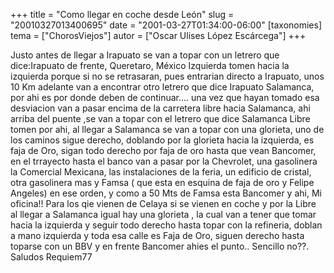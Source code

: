 +++
title = "Como llegar en coche desde León"
slug = "20010327013400695"
date = "2001-03-27T01:34:00-06:00"
[taxonomies]
tema = ["ChorosViejos"]
autor = ["Oscar Ulises López Escárcega"]
+++

Justo antes de llegar a Irapuato se van a topar con un letrero que
dice:Irapuato de frente, Queretaro, México Izquierda tomen hacia la
izquierda porque si no se retrasaran, pues entrarian directo a Irapuato,
unos 10 Km adelante van a encontrar otro letrero que dice Irapuato
Salamanca, por ahi es por donde deben de continuar.... una vez que hayan
tomado esa desviacion van a pasar encima de la carretera libre hacia
Salamanca, ahi arriba del puente ,se van a topar con el letrero que dice
Salamanca Libre tomen por ahi, al llegar a Salamanca se van a topar con
una glorieta, uno de los caminos sigue derecho, doblando por la glorieta
hacia la izquierda, es faja de Oro, sigan todo derecho por faja de oro
hasta que vean Bancomer, en el trrayecto hasta el banco van a pasar por
la Chevrolet, una gasolinera la Comercial Mexicana, las instalaciones de
la feria, un edificio de cristal, otra gasolinera mas y Famsa ( que esta
en esquina de faja de oro y Felipe Angeles) en ese orden, y como a 50
Mts de Famsa esta Bancomer y ahi, Mi oficina!! Para los qie vienen de
Celaya si se vienen en coche y por la Libre al llegar a Salamanca igual
hay una glorieta , la cual van a tener que tomar hacia la izquierda y
seguir todo derecho hasta topar con la refineria, doblan a mano
izquierda y toda esa calle es Faja de Oro, siguen derecho hasta toparse
con un BBV y en frente Bancomer ahies el punto.. Sencillo no??. Saludos
Requiem77
